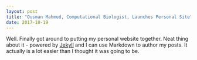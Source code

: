 ```yaml
---
layout: post
title: "Ousman Mahmud, Computational Biologist, Launches Personal Site"
date: 2017-10-19
---
```


Well. Finally got around to putting my personal website together. Neat thing about it - powered by [Jekyll](http://jekyllrb.com) and I can use Markdown to author my posts. It actually is a lot easier than I thought it was going to be.
